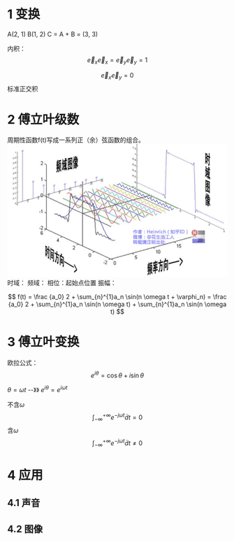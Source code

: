 
# 1 变换
A(2, 1)
B(1, 2)
C = A + B = (3, 3)

内积：
$$
\vec e_x \vec e_x = \vec e_y \vec e_y = 1
$$


$$
\vec e_x \vec e_y = 0
$$
标准正交积

# 2 傅立叶级数

周期性函数f(t)写成一系列正（余）弦函数的组合。
![](fourier.jpg)
时域：
频域：
相位：起始点位置
振幅：

$$
f(t) = \frac {a_0} 2 + \sum_{n}^{1}a_n \sin(n \omega t + \varphi_n) = \frac {a_0} 2 + \sum_{n}^{1}a_n \sin(n \omega t) + \sum_{n}^{1}a_n \sin(n \omega t)
$$

# 3 傅立叶变换

欧拉公式：
$$
e^{i\theta} = \cos \theta + i \sin \theta
$$

$\theta=\omega t$ 
--》》 
$e^{i\theta} = e^{i \omega t}$

不含$\omega$
$$
\int_{-\infty}^{+\infty} e^{-j \omega t} \dot dt = 0
$$
含$\omega$
$$
\int_{-\infty}^{+\infty} e^{-j \omega t} \dot dt \neq 0
$$

# 4 应用
## 4.1 声音

## 4.2 图像


